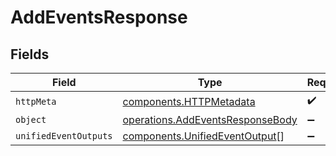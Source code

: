 # AddEventsResponse


## Fields

| Field                                                                                | Type                                                                                 | Required                                                                             | Description                                                                          |
| ------------------------------------------------------------------------------------ | ------------------------------------------------------------------------------------ | ------------------------------------------------------------------------------------ | ------------------------------------------------------------------------------------ |
| `httpMeta`                                                                           | [components.HTTPMetadata](../../models/components/httpmetadata.md)                   | :heavy_check_mark:                                                                   | N/A                                                                                  |
| `object`                                                                             | [operations.AddEventsResponseBody](../../models/operations/addeventsresponsebody.md) | :heavy_minus_sign:                                                                   | N/A                                                                                  |
| `unifiedEventOutputs`                                                                | [components.UnifiedEventOutput](../../models/components/unifiedeventoutput.md)[]     | :heavy_minus_sign:                                                                   | N/A                                                                                  |